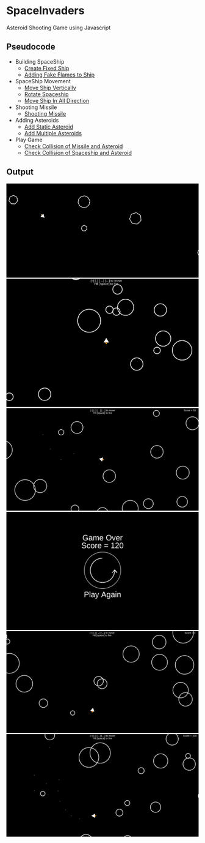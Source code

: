 # SpaceInvaders
Asteroid Shooting Game using Javascript

## Pseudocode
* Building SpaceShip
  * [Create Fixed Ship](https://github.com/Shubham-Vishwakarma/SpaceInvaders/tree/main/part1-createfixedship)
  * [Adding Fake Flames to Ship](https://github.com/Shubham-Vishwakarma/SpaceInvaders/tree/main/part1.1-addflamestoship)
* SpaceShip Movement
  * [Move Ship Vertically](https://github.com/Shubham-Vishwakarma/SpaceInvaders/tree/main/part2-moveshipvertically)
  * [Rotate Spaceship](https://github.com/Shubham-Vishwakarma/SpaceInvaders/tree/main/part2.2-rotateship)
  * [Move Ship In All Direction](https://github.com/Shubham-Vishwakarma/SpaceInvaders/tree/main/part2.3-moveshipinalldirection)
* Shooting Missile
  * [Shooting Missile](https://github.com/Shubham-Vishwakarma/SpaceInvaders/tree/main/part3-shootingmissile)
* Adding Asteroids
  * [Add Static Asteroid](https://github.com/Shubham-Vishwakarma/SpaceInvaders/tree/main/part4-makingasteroids)
  * [Add Multiple Asteroids](https://github.com/Shubham-Vishwakarma/SpaceInvaders/tree/main/part4.1-addingmultipleasteriods)
* Play Game
  * [Check Collision of Missile and Asteroid](https://github.com/Shubham-Vishwakarma/SpaceInvaders/tree/main/part5-missilehittingasteroid)
  * [Check Collision of Spaceship and Asteroid]()

## Output
![demo1.gif](https://github.com/Shubham-Vishwakarma/SpaceInvaders/blob/main/demo1.gif)
<img src="game1.png" data-canonical-src="game1.png" alt="Game1.png"/>
<img src="game2.png" data-canonical-src="game2.png" alt="Game2.png"/>
<img src="game3.png" data-canonical-src="game3.png" alt="Game3.png"/>
<img src="game4.png" data-canonical-src="game4.png" alt="Game4.png"/>
<img src="game5.png" data-canonical-src="game5.png" alt="Game5.png"/>
